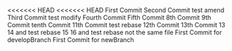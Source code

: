 <<<<<<< HEAD
<<<<<<< HEAD
First Commit
Second Commit test amend
Third Commit  test modify
Fourth Commit
Fifth Commit
8th Commit
9th Commit
tenth Commit
11th Commit test rebase
12th Commit
13th Commit
13
14 and test rebase
15
16 and test rebase not the same file
First Commit for developBranch
First Commit for newBranch
